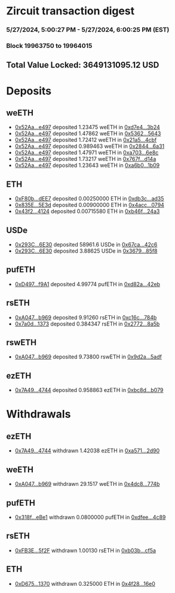 # Zircuit transaction digest
### 5/27/2024, 5:00:27 PM - 5/27/2024, 6:00:25 PM (EST)
### Block 19963750 to 19964015

## Total Value Locked: 3649131095.12 USD

# Deposits
## weETH
- [0x52Aa...e497](https://etherscan.io/address/0x52Aa899454998Be5b000Ad077a46Bbe360F4e497) deposited 1.23475 weETH in [0xd7e4...3b24](https://etherscan.io/tx/0x52Aa899454998Be5b000Ad077a46Bbe360F4e497)
- [0x52Aa...e497](https://etherscan.io/address/0x52Aa899454998Be5b000Ad077a46Bbe360F4e497) deposited 1.47862 weETH in [0x5362...5643](https://etherscan.io/tx/0x52Aa899454998Be5b000Ad077a46Bbe360F4e497)
- [0x52Aa...e497](https://etherscan.io/address/0x52Aa899454998Be5b000Ad077a46Bbe360F4e497) deposited 1.72412 weETH in [0x21a5...4cbf](https://etherscan.io/tx/0x52Aa899454998Be5b000Ad077a46Bbe360F4e497)
- [0x52Aa...e497](https://etherscan.io/address/0x52Aa899454998Be5b000Ad077a46Bbe360F4e497) deposited 0.989463 weETH in [0x2844...6a31](https://etherscan.io/tx/0x52Aa899454998Be5b000Ad077a46Bbe360F4e497)
- [0x52Aa...e497](https://etherscan.io/address/0x52Aa899454998Be5b000Ad077a46Bbe360F4e497) deposited 1.47971 weETH in [0xa703...6e8c](https://etherscan.io/tx/0x52Aa899454998Be5b000Ad077a46Bbe360F4e497)
- [0x52Aa...e497](https://etherscan.io/address/0x52Aa899454998Be5b000Ad077a46Bbe360F4e497) deposited 1.73217 weETH in [0x767f...d14a](https://etherscan.io/tx/0x52Aa899454998Be5b000Ad077a46Bbe360F4e497)
- [0x52Aa...e497](https://etherscan.io/address/0x52Aa899454998Be5b000Ad077a46Bbe360F4e497) deposited 1.23643 weETH in [0xa6b0...1b09](https://etherscan.io/tx/0x52Aa899454998Be5b000Ad077a46Bbe360F4e497)
## ETH
- [0xF80b...dEE7](https://etherscan.io/address/0xF80b5d7EAa78272cB280260a2F8cA39D088bdEE7) deposited 0.00250000 ETH in [0xdb3c...ad35](https://etherscan.io/tx/0xF80b5d7EAa78272cB280260a2F8cA39D088bdEE7)
- [0x835E...5E3d](https://etherscan.io/address/0x835E39BcB90fEd130644A8e9d75661aaB74A5E3d) deposited 0.00900000 ETH in [0x4acc...0794](https://etherscan.io/tx/0x835E39BcB90fEd130644A8e9d75661aaB74A5E3d)
- [0x43f2...4124](https://etherscan.io/address/0x43f2De85222A6C1fad109D0831A12f7209514124) deposited 0.00715580 ETH in [0xb46f...24a3](https://etherscan.io/tx/0x43f2De85222A6C1fad109D0831A12f7209514124)
## USDe
- [0x293C...6E30](https://etherscan.io/address/0x293C6937D8D82e05B01335F7B33FBA0c8e256E30) deposited 58961.6 USDe in [0x67ca...42c6](https://etherscan.io/tx/0x293C6937D8D82e05B01335F7B33FBA0c8e256E30)
- [0x293C...6E30](https://etherscan.io/address/0x293C6937D8D82e05B01335F7B33FBA0c8e256E30) deposited 3.88625 USDe in [0x3679...85f8](https://etherscan.io/tx/0x293C6937D8D82e05B01335F7B33FBA0c8e256E30)
## pufETH
- [0xD497...f9A1](https://etherscan.io/address/0xD49746AC37b937D1f299b5E5435B663A81B9f9A1) deposited 4.99774 pufETH in [0xd82a...42eb](https://etherscan.io/tx/0xD49746AC37b937D1f299b5E5435B663A81B9f9A1)
## rsETH
- [0xA047...b969](https://etherscan.io/address/0xA0478DA2064C5DF5478cD0Dc4C21971b836cb969) deposited 9.91260 rsETH in [0xc16c...784b](https://etherscan.io/tx/0xA0478DA2064C5DF5478cD0Dc4C21971b836cb969)
- [0x7a0d...1373](https://etherscan.io/address/0x7a0deCbb94f05Dd8F161F3d8d20D7A723d3F1373) deposited 0.384347 rsETH in [0x2772...8a5b](https://etherscan.io/tx/0x7a0deCbb94f05Dd8F161F3d8d20D7A723d3F1373)
## rswETH
- [0xA047...b969](https://etherscan.io/address/0xA0478DA2064C5DF5478cD0Dc4C21971b836cb969) deposited 9.73800 rswETH in [0x9d2a...5adf](https://etherscan.io/tx/0xA0478DA2064C5DF5478cD0Dc4C21971b836cb969)
## ezETH
- [0x7A49...4744](https://etherscan.io/address/0x7A493Be5c2ce014cD049Bf178a1ac0Db1B434744) deposited 0.958863 ezETH in [0xbc8d...b079](https://etherscan.io/tx/0x7A493Be5c2ce014cD049Bf178a1ac0Db1B434744)
# Withdrawals
## ezETH
- [0x7A49...4744](https://etherscan.io/address/0x7A493Be5c2ce014cD049Bf178a1ac0Db1B434744) withdrawn 1.42038 ezETH in [0xa571...2d90](https://etherscan.io/tx/0x7A493Be5c2ce014cD049Bf178a1ac0Db1B434744)
## weETH
- [0xA047...b969](https://etherscan.io/address/0xA0478DA2064C5DF5478cD0Dc4C21971b836cb969) withdrawn 29.1517 weETH in [0x4dc8...774b](https://etherscan.io/tx/0xA0478DA2064C5DF5478cD0Dc4C21971b836cb969)
## pufETH
- [0x318f...eBe1](https://etherscan.io/address/0x318fE15fdB821Ff4f8bE4413dfc6e3C56e58eBe1) withdrawn 0.0800000 pufETH in [0xdfee...4c89](https://etherscan.io/tx/0x318fE15fdB821Ff4f8bE4413dfc6e3C56e58eBe1)
## rsETH
- [0xFB3E...5f2F](https://etherscan.io/address/0xFB3E50Dde0738d746B985b7b3c280979423E5f2F) withdrawn 1.00130 rsETH in [0xb03b...cf5a](https://etherscan.io/tx/0xFB3E50Dde0738d746B985b7b3c280979423E5f2F)
## ETH
- [0xD675...1370](https://etherscan.io/address/0xD675203795AD73ADF361A3D34d31167E484a1370) withdrawn 0.325000 ETH in [0x4f28...16e0](https://etherscan.io/tx/0xD675203795AD73ADF361A3D34d31167E484a1370)
